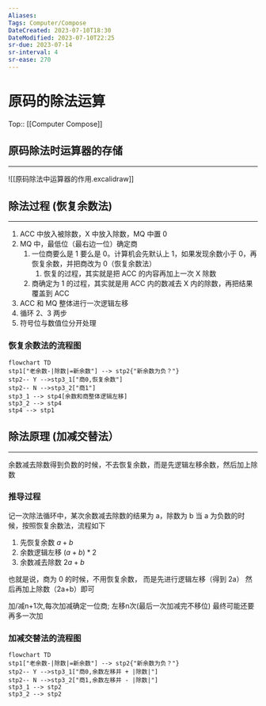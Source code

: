 ```yaml
---
Aliases: 
Tags: Computer/Compose 
DateCreated: 2023-07-10T18:30
DateModified: 2023-07-10T22:25
sr-due: 2023-07-14
sr-interval: 4
sr-ease: 270
---
```

# 原码的除法运算
Top:: [[Computer Compose]]

## 原码除法时运算器的存储
---
![[原码除法中运算器的作用.excalidraw]]

## 除法过程 (恢复余数法)
---
1. ACC 中放入被除数，X 中放入除数，MQ 中置 0
2. MQ 中，最低位（最右边一位）确定商
	1. 一位商要么是 1 要么是 0。计算机会先默认上 1，如果发现余数小于 0，再恢复余数，并把商改为 0（恢复余数法）
		1. 恢复的过程，其实就是把 ACC 的内容再加上一次 X 除数
	2. 商确定为 1 的过程，其实就是用 ACC 内的数减去 X 内的除数，再把结果覆盖到 ACC
3. ACC 和 MQ 整体进行一次逻辑左移
4. 循环 2、3 两步
5. 符号位与数值位分开处理

### 恢复余数法的流程图

```mermaid
flowchart TD
stp1["老余数-|除数|=新余数"] --> stp2{"新余数为负？"}
stp2-- Y -->stp3_1["商0,恢复余数"]
stp2-- N -->stp3_2["商1"]
stp3_1 --> stp4[余数和商整体逻辑左移]
stp3_2 --> stp4
stp4 --> stp1
```

## 除法原理 (加减交替法）
---
余数减去除数得到负数的时候，不去恢复余数，而是先逻辑左移余数，然后加上除数

### 推导过程

记一次除法循环中，某次余数减去除数的结果为 a，除数为 b
当 a 为负数的时候，按照恢复余数法，流程如下
1. 先恢复余数 $a + b$
2. 余数逻辑左移 $(a+b)*2$
3. 余数减去除数 $2a+b$

也就是说，商为 0 的时候，不用恢复余数，
而是先进行逻辑左移（得到 2a）
然后再加上除数（2a+b）即可

加/减n+1次,每次加减确定一位商;
左移n次(最后一次加减完不移位)
最终可能还要再多一次加

### 加减交替法的流程图

```mermaid
flowchart TD
stp1["老余数-|除数|=新余数"] --> stp2{"新余数为负？"}
stp2-- Y -->stp3_1["商0,余数左移并 + |除数|"]
stp2-- N -->stp3_2["商1,余数左移并 - |除数|"]
stp3_1 --> stp2
stp3_2 --> stp2
```
